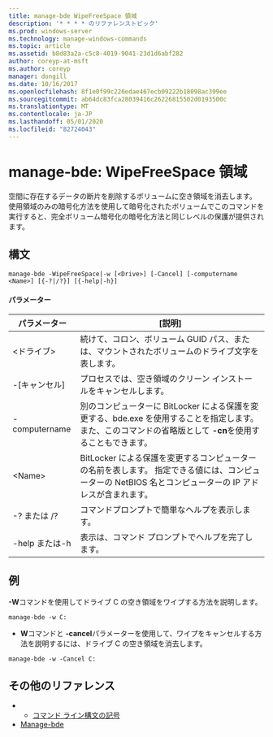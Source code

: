 ```yaml
---
title: manage-bde WipeFreeSpace 領域
description: '* * * * のリファレンストピック'
ms.prod: windows-server
ms.technology: manage-windows-commands
ms.topic: article
ms.assetid: b8d83a2a-c5c8-4019-9041-23d1d6abf282
author: coreyp-at-msft
ms.author: coreyp
manager: dongill
ms.date: 10/16/2017
ms.openlocfilehash: 8f1e0f99c226edae467ecb09222b18098ac399ee
ms.sourcegitcommit: ab64dc83fca28039416c26226815502d0193500c
ms.translationtype: MT
ms.contentlocale: ja-JP
ms.lasthandoff: 05/01/2020
ms.locfileid: "82724043"
---
```

# <a name="manage-bde-wipefreespace"></a>manage-bde: WipeFreeSpace 領域



空間に存在するデータの断片を削除するボリュームに空き領域を消去します。 使用領域のみの暗号化方法を使用して暗号化されたボリュームでこのコマンドを実行すると、完全ボリューム暗号化の暗号化方法と同じレベルの保護が提供されます。

## <a name="syntax"></a>構文

```
manage-bde -WipeFreeSpace|-w [<Drive>] [-Cancel] [-computername <Name>] [{-?|/?}] [{-help|-h}]
```

#### <a name="parameters"></a>パラメーター

|パラメーター|[説明]|
|---------|-----------|
|\<ドライブ>|続けて、コロン、ボリューム GUID パス、または、マウントされたボリュームのドライブ文字を表します。|
|-[キャンセル]|プロセスでは、空き領域のクリーン インストールをキャンセルします。|
|-computername|別のコンピューターに BitLocker による保護を変更する、bde.exe を使用することを指定します。 また、このコマンドの省略版として **-cn**を使用することもできます。|
|\<Name>|BitLocker による保護を変更するコンピューターの名前を表します。 指定できる値には、コンピューターの NetBIOS 名とコンピューターの IP アドレスが含まれます。|
|-? または /?|コマンドプロンプトで簡単なヘルプを表示します。|
|-help または-h|表示は、コマンド プロンプトでヘルプを完了します。|

## <a name="examples"></a>例

**-W**コマンドを使用してドライブ C の空き領域をワイプする方法を説明します。
```
manage-bde -w C:
```
- **W**コマンドと **-cancel**パラメーターを使用して、ワイプをキャンセルする方法を説明するには、ドライブ C の空き領域を消去します。
```
manage-bde -w -Cancel C:
```

## <a name="additional-references"></a>その他のリファレンス

-   - [コマンド ライン構文の記号](command-line-syntax-key.md)
-   [Manage-bde](manage-bde.md)